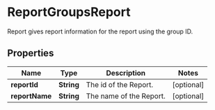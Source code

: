 

# ReportGroupsReport

Report gives report information for the report using the group ID.

## Properties

| Name | Type | Description | Notes |
|------------ | ------------- | ------------- | -------------|
|**reportId** | **String** | The id of the Report. |  [optional] |
|**reportName** | **String** | The name of the Report. |  [optional] |



